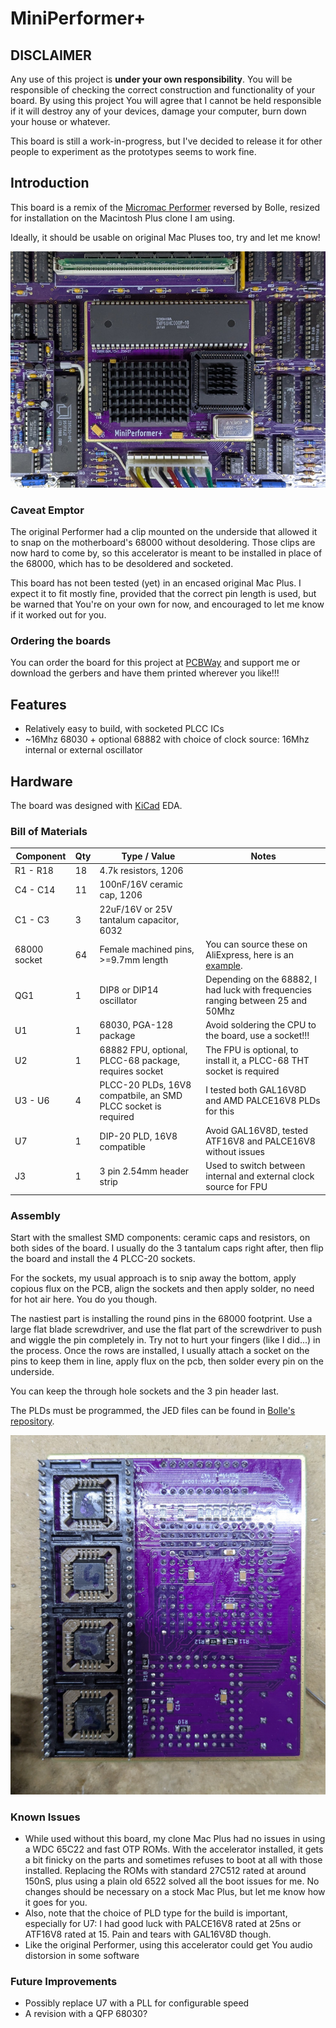 # MiniPerformer+

## DISCLAIMER

Any use of this project is **under your own responsibility**.
You will be responsible of checking the correct construction and functionality of your board.
By using this project You will agree that I cannot be held responsible if it will destroy any of your devices, damage your computer, burn down your house or whatever.

This board is still a work-in-progress, but I've decided to release it for other people to experiment as the prototypes seems to work fine.

## Introduction

This board is a remix of the [Micromac Performer](https://github.com/TheRealBolle/Performer-SE-PL-CL) reversed by Bolle,
resized for installation on the Macintosh Plus clone I am using.

Ideally, it should be usable on original Mac Pluses too, try and let me know!

![Rev. 2 board installed in a Mac Plus clone motherboard](pics/accel_installed.jpg)

### Caveat Emptor

The original Performer had a clip mounted on the underside that allowed it to snap on the motherboard's 68000 without desoldering.
Those clips are now hard to come by, so this accelerator is meant to be installed in place of the 68000, which has to be desoldered and socketed.

This board has not been tested (yet) in an encased original Mac Plus. I expect it to fit mostly fine, provided that the correct pin length is used, 
but be warned that You're on your own for now, and encouraged to let me know if it worked out for you.

### Ordering the boards

You can order the board for this project at [PCBWay](https://www.pcbway.com/project/shareproject/MiniPerformer_d2c49c46.html) and support me or download 
the gerbers and have them printed wherever you like!!!

## Features

- Relatively easy to build, with socketed PLCC ICs
- ~16Mhz 68030 + optional 68882 with choice of clock source: 16Mhz internal or external oscillator

## Hardware

The board was designed with [KiCad](https://kicad.org/) EDA.

### Bill of Materials

| Component              | Qty | Type / Value                                            | Notes                                                                |
| ---------------------- | --- | ------------------------------------------------------- | -------------------------------------------------------------------- |
| R1 - R18               |  18 | 4.7k resistors, 1206                                    |                                                                      |
| C4 - C14               |  11 | 100nF/16V ceramic cap, 1206                             |                                                                      |
| C1 - C3                |  3  | 22uF/16V or 25V tantalum capacitor, 6032                |                                                                      |
| 68000 socket           |  64 | Female machined pins, >=9.7mm length                    | You can source these on AliExpress, here is an [example](https://it.aliexpress.com/item/33019740866.html). |
| QG1                    |  1  | DIP8 or DIP14 oscillator                                | Depending on the 68882, I had luck with frequencies ranging between 25 and 50Mhz |
| U1                     |  1  | 68030, PGA-128 package                                  | Avoid soldering the CPU to the board, use a socket!!!                |
| U2                     |  1  | 68882 FPU, optional, PLCC-68 package, requires socket   | The FPU is optional, to install it, a PLCC-68 THT socket is required |
| U3 - U6                |  4  | PLCC-20 PLDs, 16V8 compatbile, an SMD PLCC socket is required  | I tested both GAL16V8D and AMD PALCE16V8 PLDs for this        |
| U7                     |  1  | DIP-20 PLD, 16V8 compatible                             | Avoid GAL16V8D, tested ATF16V8 and PALCE16V8 without issues          |
| J3                     |  1  | 3 pin 2.54mm header strip                               | Used to switch between internal and external clock source for FPU    |

### Assembly

Start with the smallest SMD components: ceramic caps and resistors, on both sides of the board.
I usually do the 3 tantalum caps right after, then flip the board and install the 4 PLCC-20 sockets.

For the sockets, my usual approach is to snip away the bottom, apply copious flux on the PCB, align the sockets and then
apply solder, no need for hot air here. You do you though.

The nastiest part is installing the round pins in the 68000 footprint. Use a large flat blade screwdriver, and use the flat part of the
screwdriver to push and wiggle the pin completely in. Try not to hurt your fingers (like I did...) in the process.
Once the rows are installed, I usually attach a socket on the pins to keep them in line, apply flux on the pcb, then solder every pin on the underside.

You can keep the through hole sockets and the 3 pin header last.

The PLDs must be programmed, the JED files can be found in [Bolle's repository](https://github.com/TheRealBolle/Performer-SE-PL-CL).

![Rev. 2 board underside](pics/accel_underside.jpg)

### Known Issues

- While used without this board, my clone Mac Plus had no issues in using a WDC 65C22 and fast OTP ROMs. With the accelerator installed, it gets a bit finicky on the parts and sometimes refuses to boot at all with those installed. Replacing the ROMs with standard 27C512 rated at around 150nS, plus using a plain old 6522 solved all the boot issues for me. No changes should be necessary on a stock Mac Plus, but let me know how it goes for you.
- Also, note that the choice of PLD type for the build is important, especially for U7: I had good luck with PALCE16V8 rated at 25ns or ATF16V8 rated at 15. Pain and tears with GAL16V8D though.
- Like the original Performer, using this accelerator could get You audio distorsion in some software

### Future Improvements

- Possibly replace U7 with a PLL for configurable speed
- A revision with a QFP 68030?